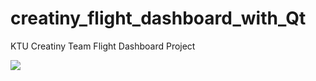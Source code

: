 # creatiny_flight_dashboard_with_Qt
KTU Creatiny Team Flight Dashboard Project

<img src="https://imgur.com/a/3jlgrBh" />
